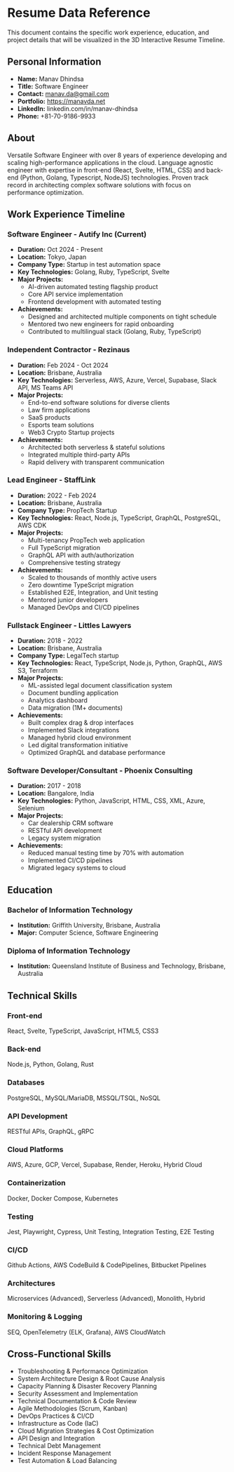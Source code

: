 # Resume Data Reference

This document contains the specific work experience, education, and project details that will be visualized in the 3D Interactive Resume Timeline.

## Personal Information
- **Name:** Manav Dhindsa
- **Title:** Software Engineer
- **Contact:** manav.da@gmail.com
- **Portfolio:** https://manavda.net
- **LinkedIn:** linkedin.com/in/manav-dhindsa
- **Phone:** +81-70-9186-9933

## About
Versatile Software Engineer with over 8 years of experience developing and scaling high-performance applications in the cloud. Language agnostic engineer with expertise in front-end (React, Svelte, HTML, CSS) and back-end (Python, Golang, Typescript, NodeJS) technologies. Proven track record in architecting complex software solutions with focus on performance optimization.

## Work Experience Timeline

### Software Engineer - Autify Inc (Current)
- **Duration:** Oct 2024 - Present
- **Location:** Tokyo, Japan
- **Company Type:** Startup in test automation space
- **Key Technologies:** Golang, Ruby, TypeScript, Svelte
- **Major Projects:**
  - AI-driven automated testing flagship product
  - Core API service implementation
  - Frontend development with automated testing
- **Achievements:**
  - Designed and architected multiple components on tight schedule
  - Mentored two new engineers for rapid onboarding
  - Contributed to multilingual stack (Golang, Ruby, TypeScript)

### Independent Contractor - Rezinaus
- **Duration:** Feb 2024 - Oct 2024
- **Location:** Brisbane, Australia
- **Key Technologies:** Serverless, AWS, Azure, Vercel, Supabase, Slack API, MS Teams API
- **Major Projects:**
  - End-to-end software solutions for diverse clients
  - Law firm applications
  - SaaS products
  - Esports team solutions
  - Web3 Crypto Startup projects
- **Achievements:**
  - Architected both serverless & stateful solutions
  - Integrated multiple third-party APIs
  - Rapid delivery with transparent communication

### Lead Engineer - StaffLink
- **Duration:** 2022 - Feb 2024
- **Location:** Brisbane, Australia
- **Company Type:** PropTech Startup
- **Key Technologies:** React, Node.js, TypeScript, GraphQL, PostgreSQL, AWS CDK
- **Major Projects:**
  - Multi-tenancy PropTech web application
  - Full TypeScript migration
  - GraphQL API with auth/authorization
  - Comprehensive testing strategy
- **Achievements:**
  - Scaled to thousands of monthly active users
  - Zero downtime TypeScript migration
  - Established E2E, Integration, and Unit testing
  - Mentored junior developers
  - Managed DevOps and CI/CD pipelines

### Fullstack Engineer - Littles Lawyers
- **Duration:** 2018 - 2022
- **Location:** Brisbane, Australia
- **Company Type:** LegalTech startup
- **Key Technologies:** React, TypeScript, Node.js, Python, GraphQL, AWS S3, Terraform
- **Major Projects:**
  - ML-assisted legal document classification system
  - Document bundling application
  - Analytics dashboard
  - Data migration (1M+ documents)
- **Achievements:**
  - Built complex drag & drop interfaces
  - Implemented Slack integrations
  - Managed hybrid cloud environment
  - Led digital transformation initiative
  - Optimized GraphQL and database performance

### Software Developer/Consultant - Phoenix Consulting
- **Duration:** 2017 - 2018
- **Location:** Bangalore, India
- **Key Technologies:** Python, JavaScript, HTML, CSS, XML, Azure, Selenium
- **Major Projects:**
  - Car dealership CRM software
  - RESTful API development
  - Legacy system migration
- **Achievements:**
  - Reduced manual testing time by 70% with automation
  - Implemented CI/CD pipelines
  - Migrated legacy systems to cloud

## Education

### Bachelor of Information Technology
- **Institution:** Griffith University, Brisbane, Australia
- **Major:** Computer Science, Software Engineering

### Diploma of Information Technology
- **Institution:** Queensland Institute of Business and Technology, Brisbane, Australia

## Technical Skills

### Front-end
React, Svelte, TypeScript, JavaScript, HTML5, CSS3

### Back-end
Node.js, Python, Golang, Rust

### Databases
PostgreSQL, MySQL/MariaDB, MSSQL/TSQL, NoSQL

### API Development
RESTful APIs, GraphQL, gRPC

### Cloud Platforms
AWS, Azure, GCP, Vercel, Supabase, Render, Heroku, Hybrid Cloud

### Containerization
Docker, Docker Compose, Kubernetes

### Testing
Jest, Playwright, Cypress, Unit Testing, Integration Testing, E2E Testing

### CI/CD
Github Actions, AWS CodeBuild & CodePipelines, Bitbucket Pipelines

### Architectures
Microservices (Advanced), Serverless (Advanced), Monolith, Hybrid

### Monitoring & Logging
SEQ, OpenTelemetry (ELK, Grafana), AWS CloudWatch

## Cross-Functional Skills
- Troubleshooting & Performance Optimization
- System Architecture Design & Root Cause Analysis
- Capacity Planning & Disaster Recovery Planning
- Security Assessment and Implementation
- Technical Documentation & Code Review
- Agile Methodologies (Scrum, Kanban)
- DevOps Practices & CI/CD
- Infrastructure as Code (IaC)
- Cloud Migration Strategies & Cost Optimization
- API Design and Integration
- Technical Debt Management
- Incident Response Management
- Test Automation & Load Balancing
